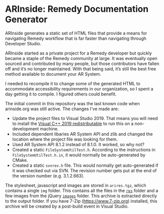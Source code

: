 # ARInside: Remedy Documentation Generator

ARInside generates a static set of HTML files that provide a means for navigating Remedy workflow that is far faster than navigating through Developer Studio.

ARInside started as a private project for a Remedy developer but quickly became a staple of the Remedy community at large. It was eventually open sourced and contributed by many people, but those contributors have fallen off and it’s no longer maintained. With that being said, it’s still the best free method available to document your AR System.

I needed to recompile it to change some of the generated HTML to accommodate accessibility requirements in our organization, so I spent a day getting it to compile. I figured others could benefit.

The initial commit in this repository was the last known code when arinside.org was still active. The changes I've made are:

- Update the project files to Visual Studio 2019. That means you will need to install the [Visual C++ 2019 redistributable](https://support.microsoft.com/en-ca/help/2977003/the-latest-supported-visual-c-downloads) to run this on a non-development machine.
- Included dependent libaries AR System API and zlib and changed the location where the project file was looking for them.
- Used AR System API 8.1.2 instead of 8.1.0. It worked, so why not?
- Created a static `FileSystemUtilTest.h`. According to the instructions in `FileSystemUtilTest.h.in`, it would normally be auto-generated by CMake.
- Created a static `svnrev.h` file. This would normally get auto-generated if it was checked out via SVN. The revision number gets put at the end of the version number (e.g. 3.1.2.663).

The stylesheet, javascript and images are stored in `arires.tgz`, which contains a single `img` folder. This contains all the files in the [`res`](src/res) folder and a few images from the jQuery [`images`](src/thirdparty/jquery/images) folder. This archive is extracted directly to the output folder. If you have 7-Zip (https://www.7-zip.org) installed, this archive will be created by a post-build event in Visual Studio.
